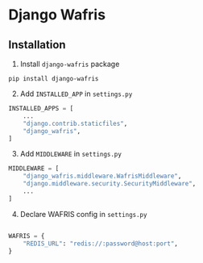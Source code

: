 # Django Wafris

## Installation

1. Install `django-wafris` package

```terminal
pip install django-wafris
```

2. Add `INSTALLED_APP` in `settings.py`

```python
INSTALLED_APPS = [
    ...
    "django.contrib.staticfiles",
    "django_wafris",
]
```

3. Add `MIDDLEWARE` in `settings.py`

```python
MIDDLEWARE = [
    "django_wafris.middleware.WafrisMiddleware",
    "django.middleware.security.SecurityMiddleware",
    ...
]
```

4. Declare WAFRIS config in `settings.py`

```python

WAFRIS = {
    "REDIS_URL": "redis://:password@host:port",
}
```

